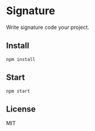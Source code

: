 # Signature

Write signature code your project.

## Install

```
npm install
```

## Start

```
npm start
```

## License

MIT
